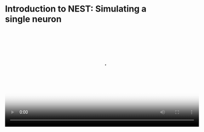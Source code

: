# Introduction to NEST: Simulating a single neuron
 

<video width="640" controls poster="http://www.nest-simulator.org/downloads/screenshot_membranepot_video.png" >
  <source src="http://www.nest-simulator.org/downloads/DEMO_oneneuron_screencast.mp4" type="video/mp4">
Your browser does not support the video tag.
</video>
